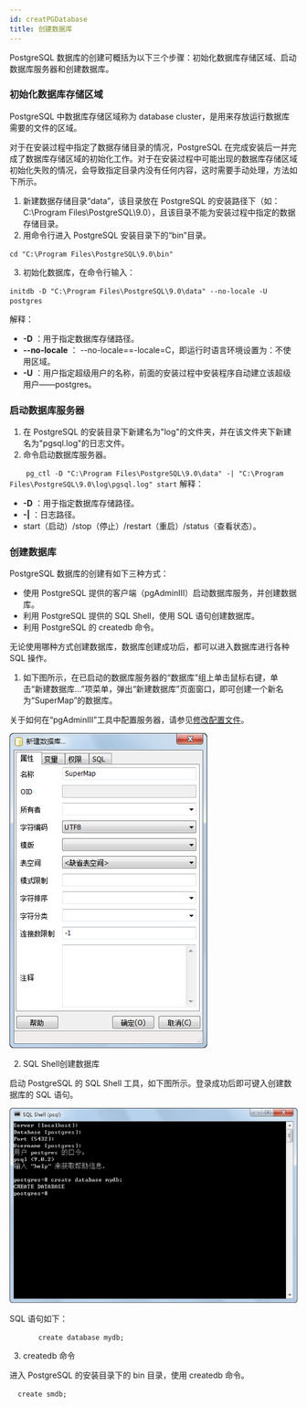```yaml
---
id: creatPGDatabase
title: 创建数据库
---
```

PostgreSQL 数据库的创建可概括为以下三个步骤：初始化数据库存储区域、启动数据库服务器和创建数据库。

### 初始化数据库存储区域

PostgreSQL 中数据库存储区域称为 database cluster，是用来存放运行数据库需要的文件的区域。

对于在安装过程中指定了数据存储目录的情况，PostgreSQL
在完成安装后一并完成了数据库存储区域的初始化工作。对于在安装过程中可能出现的数据库存储区域初始化失败的情况，会导致指定目录内没有任何内容，这时需要手动处理，方法如下所示。

  1. 新建数据存储目录“data”，该目录放在 PostgreSQL 的安装路径下（如：C:\Program Files\PostgreSQL\9.0），且该目录不能为安装过程中指定的数据存储目录。
  2. 用命令行进入 PostgreSQL 安装目录下的“bin”目录。 

`cd "C:\Program Files\PostgreSQL\9.0\bin"`

  3. 初始化数据库，在命令行输入： 

`initdb -D "C:\Program Files\PostgreSQL\9.0\data" --no-locale -U postgres`
    
    

解释：

* **-D** ：用于指定数据库存储路径。
* **\--no-locale** ： --no-locale==-locale=C，即运行时语言环境设置为：不使用区域。
* **-U** ：用户指定超级用户的名称，前面的安装过程中安装程序自动建立该超级用户――postgres。

### 启动数据库服务器

  1. 在 PostgreSQL 的安装目录下新建名为"log"的文件夹，并在该文件夹下新建名为"pgsql.log"的日志文件。
  2. 命令启动数据库服务器。 
           
 ``   	pg_ctl -D "C:\Program Files\PostgreSQL\9.0\data" -| "C:\Program Files\PostgreSQL\9.0\log\pgsql.log" start
``
解释：

  * **-D** ：用于指定数据库存储路径。
  * **-|** ：日志路径。
  * start（启动）/stop（停止）/restart（重启）/status（查看状态）。

### 创建数据库

PostgreSQL 数据库的创建有如下三种方式：

  * 使用 PostgreSQL 提供的客户端（pgAdminIII）启动数据库服务，并创建数据库。
  * 利用 PostgreSQL 提供的 SQL Shell，使用 SQL 语句创建数据库。
  * 利用 PostgreSQL 的 createdb 命令。

无论使用哪种方式创建数据库，数据库创建成功后，都可以进入数据库进行各种 SQL 操作。

  1. 如下图所示，在已启动的数据库服务器的“数据库”组上单击鼠标右键，单击“新建数据库...”项菜单，弹出“新建数据库”页面窗口，即可创建一个新名为“SuperMap”的数据库。 

关于如何在“pgAdminIII”工具中配置服务器，请参见[修改配置文件](setPGconf)。

![](img/creatDatabase2.png)  

  2. SQL Shell创建数据库 

启动 PostgreSQL 的 SQL Shell 工具，如下图所示。登录成功后即可键入创建数据库的 SQL 语句。

![](img/SQLShell.png)  
 
  
SQL 语句如下：  

`    	create database mydb;`
    
3. createdb 命令 

进入 PostgreSQL 的安装目录下的 bin 目录，使用 createdb 命令。
            
`  create smdb;`
    
    


